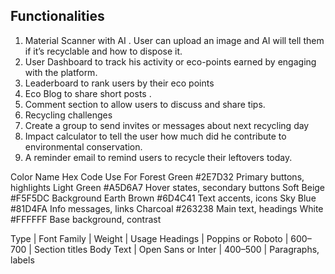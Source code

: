 
## Functionalities

1. Material Scanner with AI . User can upload an image and AI will tell them if it’s recyclable and how to dispose it.
2. User Dashboard to track his activity or eco-points earned by engaging with the platform.
3. Leaderboard to rank users by their eco points
3. Eco Blog to share short posts .
4. Comment section to allow users to discuss and share tips.
5. Recycling challenges
6. Create a group to send invites or messages about next recycling day
7. Impact calculator to tell the user how much did he contribute to environmental conservation.
8. A reminder email to remind users to recycle their leftovers today.


Color Name	      Hex Code	       Use For
Forest Green	 #2E7D32	      Primary buttons, highlights
Light Green	 #A5D6A7	      Hover states, secondary buttons
Soft Beige	     #F5F5DC	      Background
Earth Brown	 #6D4C41	      Text accents, icons
Sky Blue	     #81D4FA	      Info messages, links
Charcoal	     #263238	      Main text, headings
White	         #FFFFFF	      Base background, contrast

Type        | Font Family       |     Weight        | Usage
Headings    | Poppins or Roboto | 600–700           | Section titles
Body Text   | Open Sans or Inter | 400–500          | Paragraphs, labels